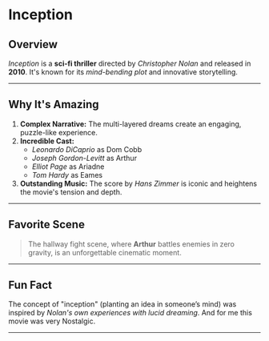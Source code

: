 
# **Inception** 

##  Overview
*Inception* is a **sci-fi thriller** directed by *Christopher Nolan* and released in **2010**. It's known for its *mind-bending plot* and innovative storytelling.

---

##  **Why It's Amazing**
1. **Complex Narrative:** The multi-layered dreams create an engaging, puzzle-like experience.
2. **Incredible Cast:**  
   - *Leonardo DiCaprio* as Dom Cobb  
   - *Joseph Gordon-Levitt* as Arthur  
   - *Elliot Page* as Ariadne  
   - *Tom Hardy* as Eames  
3. **Outstanding Music:** The score by *Hans Zimmer* is iconic and heightens the movie's tension and depth.

---

##  Favorite Scene
> The hallway fight scene, where **Arthur** battles enemies in zero gravity, is an unforgettable cinematic moment. 

---

##  Fun Fact
The concept of "inception" (planting an idea in someone’s mind) was inspired by *Nolan's own experiences with lucid dreaming*.
And for me this movie was very Nostalgic.

---

